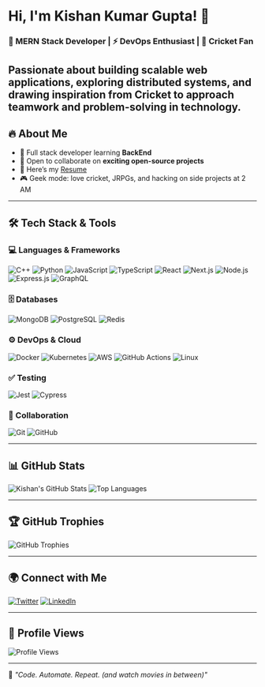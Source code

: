 # Hi, I'm Kishan Kumar Gupta! 👋

### 🚀 MERN Stack Developer | ⚡ DevOps Enthusiast | 🎌 Cricket Fan

Passionate about building scalable web applications, exploring distributed systems, and drawing inspiration from Cricket to approach teamwork and problem-solving in technology.
---

## 🔥 About Me

- 🌱 Full stack developer learning **BackEnd**
- 👯 Open to collaborate on **exciting open-source projects**
- 📄 Here’s my [Resume](https://drive.google.com/file/d/1oLfJSYJbsqpZ2GTUf3m27lguyRUIJ-S8/view?usp=drive_link)
- 🎮 Geek mode: love cricket, JRPGs, and hacking on side projects at 2 AM

---

## 🛠 Tech Stack & Tools

### 💻 Languages & Frameworks
![C++](https://img.shields.io/badge/C++-FF0000?style=for-the-badge&logo=c++&logoColor=black)
![Python](https://img.shields.io/badge/Python-FF9900?style=for-the-badge&logo=python&logoColor=white)
![JavaScript](https://img.shields.io/badge/JavaScript-F7DF1E?style=for-the-badge&logo=javascript&logoColor=black)
![TypeScript](https://img.shields.io/badge/TypeScript-3178C6?style=for-the-badge&logo=typescript&logoColor=white)
![React](https://img.shields.io/badge/React-61DAFB?style=for-the-badge&logo=react&logoColor=black)
![Next.js](https://img.shields.io/badge/Next.js-000000?style=for-the-badge&logo=nextdotjs&logoColor=white)
![Node.js](https://img.shields.io/badge/Node.js-339933?style=for-the-badge&logo=node-dot-js&logoColor=white)
![Express.js](https://img.shields.io/badge/Express.js-000000?style=for-the-badge&logo=express&logoColor=white)
![GraphQL](https://img.shields.io/badge/GraphQL-E10098?style=for-the-badge&logo=graphql&logoColor=white)

### 🗄 Databases
![MongoDB](https://img.shields.io/badge/MongoDB-47A248?style=for-the-badge&logo=mongodb&logoColor=white)
![PostgreSQL](https://img.shields.io/badge/PostgreSQL-316192?style=for-the-badge&logo=postgresql&logoColor=white)
![Redis](https://img.shields.io/badge/Redis-DC382D?style=for-the-badge&logo=redis&logoColor=white)

### ⚙️ DevOps & Cloud
![Docker](https://img.shields.io/badge/Docker-2496ED?style=for-the-badge&logo=docker&logoColor=white)
![Kubernetes](https://img.shields.io/badge/Kubernetes-326CE5?style=for-the-badge&logo=kubernetes&logoColor=white)
![AWS](https://img.shields.io/badge/AWS-FF9900?style=for-the-badge&logo=amazonaws&logoColor=white)
![GitHub Actions](https://img.shields.io/badge/GitHub%20Actions-2088FF?style=for-the-badge&logo=github-actions&logoColor=white)
![Linux](https://img.shields.io/badge/Linux-FCC624?style=for-the-badge&logo=linux&logoColor=black)

### ✅ Testing
![Jest](https://img.shields.io/badge/Jest-C21325?style=for-the-badge&logo=jest&logoColor=white)
![Cypress](https://img.shields.io/badge/Cypress-17202C?style=for-the-badge&logo=cypress&logoColor=white)

### 🧰 Collaboration
![Git](https://img.shields.io/badge/Git-F05032?style=for-the-badge&logo=git&logoColor=white)
![GitHub](https://img.shields.io/badge/GitHub-181717?style=for-the-badge&logo=github&logoColor=white)

---

## 📊 GitHub Stats

![Kishan's GitHub Stats](https://github-readme-stats.vercel.app/api?username=Kish-an-gupta&show_icons=true&theme=radical)
![Top Languages](https://github-readme-stats.vercel.app/api/top-langs/?username=Kish-an-gupta&layout=compact&theme=radical)

---

## 🏆 GitHub Trophies

![GitHub Trophies](https://github-profile-trophy.vercel.app/?username=Kish-an-gupta&theme=darkhub)

---

## 🌍 Connect with Me

[![Twitter](https://img.shields.io/badge/Twitter-1DA1F2?style=for-the-badge&logo=twitter&logoColor=white)]([https://x.com/devnokaze](https://x.com/kishan93419))
[![LinkedIn](https://img.shields.io/badge/LinkedIn-0077B5?style=for-the-badge&logo=linkedin&logoColor=white)]([https://www.linkedin.com/in/ayush--sharma/](https://www.linkedin.com/in/kishan-kumar-gupta-41a375294/))

---

## 👀 Profile Views

![Profile Views](https://komarev.com/ghpvc/?username=Kish-an-gupta&label=Profile%20Visits&color=blueviolet&style=for-the-badge)

---

🚀 *"Code. Automate. Repeat. (and watch movies in between)"*
